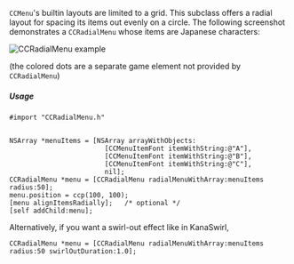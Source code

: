 `CCMenu`'s builtin layouts are limited to a grid. This subclass offers a radial layout for spacing its items out evenly on a circle. The following screenshot demonstrates a `CCRadialMenu` whose items are Japanese characters:

![CCRadialMenu example](http://rpglanguage.net/kanaswirl/img/CCRadialMenu.png)

(the colored dots are a separate game element not provided by `CCRadialMenu`)

##### Usage

    #import "CCRadialMenu.h"
    
    
    NSArray *menuItems = [NSArray arrayWithObjects:
                            [CCMenuItemFont itemWithString:@"A"],
                            [CCMenuItemFont itemWithString:@"B"],
                            [CCMenuItemFont itemWithString:@"C"],
                            nil];
    CCRadialMenu *menu = [CCRadialMenu radialMenuWithArray:menuItems radius:50];
    menu.position = ccp(100, 100);
    [menu alignItemsRadially];   /* optional */
    [self addChild:menu];

Alternatively, if you want a swirl-out effect like in KanaSwirl,

    CCRadialMenu *menu = [CCRadialMenu radialMenuWithArray:menuItems radius:50 swirlOutDuration:1.0];

